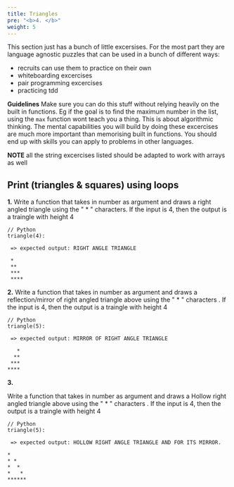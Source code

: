 ```yaml
---
title: Triangles
pre: "<b>4. </b>"
weight: 5
---
```


This section just has a bunch of little excersises. For the most part they are language agnostic puzzles that can be used in a bunch of different ways:

- recruits can use them to practice on their own
- whiteboarding excercises
- pair programming excercises
- practicing tdd

**Guidelines**
Make sure you can do this stuff without relying heavily on the built in functions. Eg if the goal is to find the maximum number in the list, using the `max` function wont teach you a thing. This is about algorithmic thinking. The mental capabilities you will build by doing these excercises are much more important than memorising built in functions. You should end up with skills you can apply to problems in other languages.

**NOTE** all the string excercises listed should be adapted to work with arrays as well

## Print (triangles & squares) using loops

**1.**
Write a function that takes in number as argument and draws a right angled triangle  using the " * " characters. If the input is 4, then the output is a traingle with height 4
 
```
// Python
triangle(4):

 => expected output: RIGHT ANGLE TRIANGLE
 
 *
 **         
 ***              
 ****
```
**2.**
Write a function that takes in number as argument and draws a reflection/mirror of right angled triangle above using the " * " characters . If the input is 4, then the output is a traingle with height 4
```
// Python
triangle(5):

 => expected output: MIRROR OF RIGHT ANGLE TRIANGLE

   *
  **              
 ***
****
```
**3.**

Write a function that takes in number as argument and draws a Hollow right angled triangle above using the " * " characters . If the input is 4, then the output is a traingle with height 4

```
// Python
triangle(5):

 => expected output: HOLLOW RIGHT ANGLE TRIANGLE AND FOR ITS MIRROR.      

*
* *
*  *
*   *
******
```
